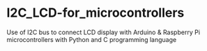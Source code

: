 # I2C_LCD-for_microcontrollers

Use of I2C bus to connect LCD display with Arduino &amp; Raspberry Pi microcontrollers with Python and C programming language
